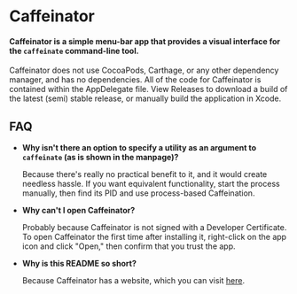 # Caffeinator

#### Caffeinator is a simple menu-bar app that provides a visual interface for the `caffeinate` command-line tool.

Caffeinator does not use CocoaPods, Carthage, or any other dependency manager, and has no dependencies. All of the code for Caffeinator is contained within the AppDelegate file. View Releases to download a build of the latest (semi) stable release, or manually build the application in Xcode.

## FAQ

* **Why isn't there an option to specify a utility as an argument to `caffeinate` (as is shown in the manpage)?**

  Because there's really no practical benefit to it, and it would create needless hassle. If you want equivalent functionality, start the process manually, then find its PID and use process-based Caffeination.

* **Why can't I open Caffeinator?**

  Probably because Caffeinator is not signed with a Developer Certificate. To open Caffeinator the first time after installing it, right-click on the app icon and click "Open," then confirm that you trust the app.

* **Why is this README so short?**

  Because Caffeinator has a website, which you can visit [here](https://aaplmath.github.io/Caffeinator).
